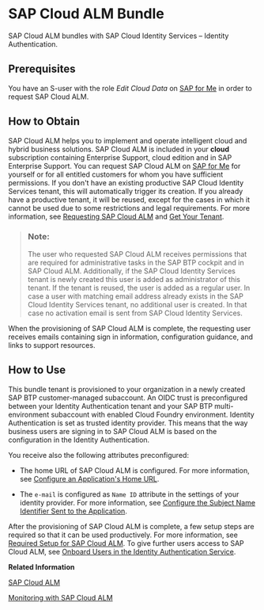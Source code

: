 <!-- loiob9e08d9e580f4f6cb13dbc4bd65025cc -->

# SAP Cloud ALM Bundle

SAP Cloud ALM bundles with SAP Cloud Identity Services – Identity Authentication.



<a name="loiob9e08d9e580f4f6cb13dbc4bd65025cc__section_dth_dx3_d2c"/>

## Prerequisites

You have an S-user with the role *Edit Cloud Data* on [SAP for Me](https://me.sap.com/home) in order to request SAP Cloud ALM.



<a name="loiob9e08d9e580f4f6cb13dbc4bd65025cc__section_gcd_2hj_d2c"/>

## How to Obtain

SAP Cloud ALM helps you to implement and operate intelligent cloud and hybrid business solutions. SAP Cloud ALM is included in your **cloud** subscription containing Enterprise Support, cloud edition and in SAP Enterprise Support. You can request SAP Cloud ALM on [SAP for Me](https://me.sap.com/home) for yourself or for all entitled customers for whom you have sufficient permissions. If you don't have an existing productive SAP Cloud Identity Services tenant, this will automatically trigger its creation. If you already have a productive tenant, it will be reused, except for the cases in which it cannot be used due to some restrictions and legal requirements. For more information, see [Requesting SAP Cloud ALM](https://help.sap.com/docs/cloud-alm/setup-administration/provisioning) and [Get Your Tenant](get-your-tenant-460766b.md).

> ### Note:  
> The user who requested SAP Cloud ALM receives permissions that are required for administrative tasks in the SAP BTP cockpit and in SAP Cloud ALM. Additionally, if the SAP Cloud Identity Services tenant is newly created this user is added as administrator of this tenant. If the tenant is reused, the user is added as a regular user. In case a user with matching email address already exists in the SAP Cloud Identity Services tenant, no additional user is created. In that case no activation email is sent from SAP Cloud Identity Services.

When the provisioning of SAP Cloud ALM is complete, the requesting user receives emails containing sign in information, configuration guidance, and links to support resources.



<a name="loiob9e08d9e580f4f6cb13dbc4bd65025cc__section_ilf_nhj_d2c"/>

## How to Use

This bundle tenant is provisioned to your organization in a newly created SAP BTP customer-managed subaccount. An OIDC trust is preconfigured between your Identity Authentication tenant and your SAP BTP multi-environment subaccount with enabled Cloud Foundry environment. Identity Authentication is set as trusted identity provider. This means that the way business users are signing in to SAP Cloud ALM is based on the configuration in the Identity Authentication.

You receive also the following attributes preconfigured:

-   The home URL of SAP Cloud ALM is configured. For more information, see [Configure an Application's Home URL](Operation-Guide/configure-an-application-s-home-url-be6d6f2.md).

-   The `e-mail` is configured as `Name ID` attribute in the settings of your identity provider. For more information, see [Configure the Subject Name Identifier Sent to the Application](Operation-Guide/configure-the-subject-name-identifier-sent-to-the-application-1d020e3.md).

After the provisioning of SAP Cloud ALM is complete, a few setup steps are required so that it can be used productively. For more information, see [Required Setup for SAP Cloud ALM](https://help.sap.com/docs/cloud-alm/setup-administration/required-setup). To give further users access to SAP Cloud ALM, see [Onboard Users in the Identity Authentication Service](https://help.sap.com/docs/cloud-alm/setup-administration/user-onboarding).

**Related Information**  


[SAP Cloud ALM](https://help.sap.com/docs/CloudALM?locale=en-US&state=PRODUCTION&version=latest)

[Monitoring with SAP Cloud ALM](Monitoring-and-Reporting/monitoring-with-sap-cloud-alm-bc835e5.md "SAP Cloud Identity Services are integrated with SAP Cloud ALM, which is a cloud-based application lifecycle management offering that enables you to implement, operate, and monitor your cloud solutions.")

